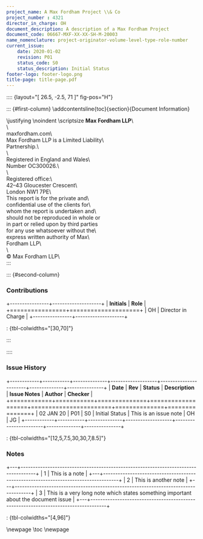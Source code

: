 ```yaml
---
project_name: A Max Fordham Project \\& Co
project_number : 4321
director_in_charge: OH
document_description: A description of a Max Fordham Project
document_code: 06667-MXF-XX-XX-SH-M-20003
name_nomenclature: project-originator-volume-level-type-role-number
current_issue:
    date: 2020-01-02
    revision: P01
    status_code: S0
    status_description: Initial Status
footer-logo: footer-logo.png
title-page: title-page.pdf
---
```


:::: {layout="[ 26.5, -2.5, 71 ]" fig-pos="H"}

::: {#first-column}
\addcontentsline{toc}{section}{Document Information}

\justifying \noindent \scriptsize __Max Fordham LLP__\                      
\                                         
maxfordham.com\                           
Max Fordham LLP is a Limited Liability\   
Partnership.\                             
\                                         
Registered in England and Wales\          
Number OC300026.\                         
\                                         
Registered office:\                       
42–43 Gloucester Crescent\                
London NW1 7PE\                           
This report is for the private and\       
confidential use of the clients for\      
whom the report is undertaken and\     
should not be reproduced in whole or\
in part or relied upon by third parties\
for any use whatsoever without the\       
express written authority of Max\         
Fordham LLP\                              
\                                         
© Max Fordham LLP\      
:::

::: {#second-column}


### Contributions

+----------------+--------------------+
| **Initials**   | **Role**           |
+================+====================+
| OH             | Director in Charge |
+----------------+--------------------+

: {tbl-colwidths="[30,70]"}

:::

::::

### Issue History

+------------+-----------+--------------+-------------------+-----------------------+--------------+---------------+
| **Date**   | **Rev**   | **Status**   | **Description**   | **Issue Notes**       | **Author**   | **Checker**   |
+============+===========+==============+===================+=======================+==============+===============+
| 02 JAN 20  | P01       | S0           | Initial Status    | This is an issue note | OH           | JG            |
+------------+-----------+--------------+-------------------+-----------------------+--------------+---------------+

: {tbl-colwidths="[12,5,7.5,30,30,7,8.5]"}


### Notes

+---+------------------------------------------------------------------------------------+
| 1 | This is a note                                                                     |
+---+------------------------------------------------------------------------------------+
| 2 | This is another note                                                               |
+---+------------------------------------------------------------------------------------+
| 3 | This is a very long note which states something important about the document issue |
+---+------------------------------------------------------------------------------------+

: {tbl-colwidths="[4,96]"}


\newpage
\toc
\newpage
